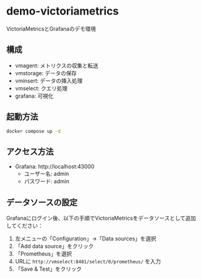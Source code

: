 # demo-victoriametrics

VictoriaMetricsとGrafanaのデモ環境

## 構成

- vmagent: メトリクスの収集と転送
- vmstorage: データの保存
- vminsert: データの挿入処理
- vmselect: クエリ処理
- grafana: 可視化

## 起動方法

```bash
docker compose up -d
```

## アクセス方法

- Grafana: http://localhost:43000
  - ユーザー名: admin
  - パスワード: admin

## データソースの設定

Grafanaにログイン後、以下の手順でVictoriaMetricsをデータソースとして追加してください：

1. 左メニューの「Configuration」→「Data sources」を選択
2. 「Add data source」をクリック
3. 「Prometheus」を選択
4. URLに `http://vmselect:8481/select/0/prometheus/` を入力
5. 「Save & Test」をクリック
